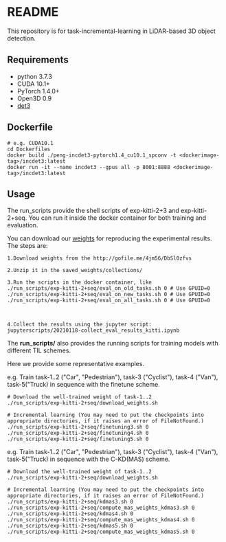 # README

This repository is for task-incremental-learning in LiDAR-based 3D object detection.

## Requirements

- python 3.7.3
- CUDA 10.1+
- PyTorch 1.4.0+
- Open3D 0.9
- [det3](https://github.com/pyun-ram/det3)

## Dockerfile

```
# e.g. CUDA10.1
cd Dockerfiles
docker build ./peng-incdet3-pytorch1.4_cu10.1_spconv -t <dockerimage-tag>/incdet3:latest
docker run -it --name incdet3 --gpus all -p 8001:8888 <dockerimage-tag>/incdet3:latest
```

## Usage

The run_scripts provide the shell scripts of exp-kitti-2+3 and exp-kitti-2+seq.
You can run it inside the docker container for both training and evaluation.

You can download our [weights](http://gofile.me/4jm56/DbSl0zfvs) for reproducing the experimental results. The steps are:

```
1.Download weights from the http://gofile.me/4jm56/DbSl0zfvs

2.Unzip it in the saved_weights/collections/

3.Run the scripts in the docker container, like
./run_scripts/exp-kitti-2+seq/eval_on_old_tasks.sh 0 # Use GPUID=0
./run_scripts/exp-kitti-2+seq/eval_on_new_tasks.sh 0 # Use GPUID=0
./run_scripts/exp-kitti-2+seq/eval_on_all_tasks.sh 0 # Use GPUID=0



4.Collect the results using the jupyter script: 
jupyterscripts/20210118-collect_eval_results_kitti.ipynb

```

The **run_scripts/** also provides the running scripts for training models with different TIL schemes.

Here we provide some representative examples.

e.g. Train task-1..2 ("Car", "Pedestrian"), task-3 ("Cyclist"), task-4 ("Van"), task-5("Truck) in sequence with the finetune scheme.
```
# Download the well-trained weight of task-1..2
./run_scripts/exp-kitti-2+seq/download_weights.sh

# Incremental learning (You may need to put the checkpoints into appropriate directories, if it raises an error of FileNotFound.)
./run_scripts/exp-kitti-2+seq/finetuning3.sh 0
./run_scripts/exp-kitti-2+seq/finetuning4.sh 0
./run_scripts/exp-kitti-2+seq/finetuning5.sh 0
```

e.g. Train task-1..2 ("Car", "Pedestrian"), task-3 ("Cyclist"), task-4 ("Van"), task-5("Truck) in sequence with the C-KD(MAS) scheme.
```
# Download the well-trained weight of task-1..2
./run_scripts/exp-kitti-2+seq/download_weights.sh

# Incremental learning (You may need to put the checkpoints into appropriate directories, if it raises an error of FileNotFound.)
./run_scripts/exp-kitti-2+seq/kdmas3.sh 0
./run_scripts/exp-kitti-2+seq/compute_mas_weights_kdmas3.sh 0
./run_scripts/exp-kitti-2+seq/kdmas4.sh 0
./run_scripts/exp-kitti-2+seq/compute_mas_weights_kdmas4.sh 0
./run_scripts/exp-kitti-2+seq/kdmas5.sh 0
./run_scripts/exp-kitti-2+seq/compute_mas_weights_kdmas5.sh 0
```

